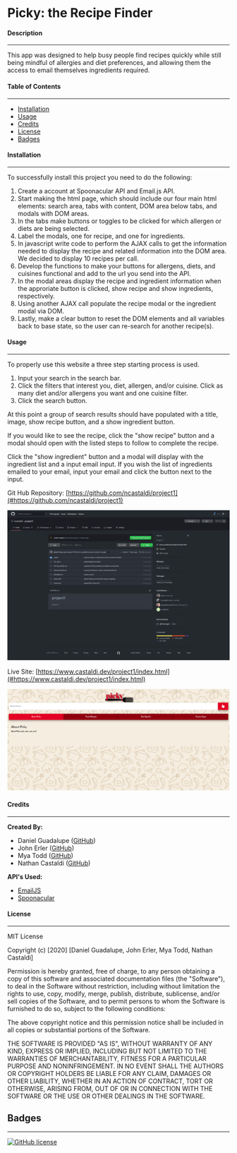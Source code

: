 # Picky: the Recipe Finder

#### Description 
---

This app was designed to help busy people find recipes quickly while still being mindful of allergies and diet preferences, and allowing them the access to email themselves ingredients required.
#### Table of Contents
---

* [Installation](#installation)
* [Usage](#usage)
* [Credits](#credits)
* [License](#license)
* [Badges](#badges)
#### Installation
---
To successfully install this project you need to do the following:

1. Create a account at Spoonacular API and Email.js API.
1. Start making the html page, which should include our four main html elements: search area, tabs with content, DOM area below tabs, and modals with DOM areas.
1. In the tabs make buttons or toggles to be clicked for which allergen or diets are being selected.
1. Label the modals, one for recipe, and one for ingredients.
1. In javascript write code to perform the AJAX calls to get the information needed to display the recipe and related information into the DOM area.  We decided to display 10 recipes per call.
1. Develop the functions to make your buttons for allergens, diets, and cuisines functional and add to the url you send into the API.
1. In the modal areas display the recipe and ingredient information when the approriate button is clicked, show recipe and show ingredients, respectively.
1. Using another AJAX call populate the recipe modal or the ingredient modal via DOM.
1. Lastly, make a clear button to reset the DOM elements and all variables back to base state, so the user can re-search for another recipe(s).

#### Usage
---
To properly use this website a three step starting process is used.

1. Input your search in the search bar.
1. Click the filters that interest you, diet, allergen, and/or cuisine.  Click as many diet and/or allergens you want and one cuisine filter.
1. Click the search button.

At this point a group of search results should have populated with a title, image, show recipe button, and a show ingredient button.

If you would like to see the recipe, click the "show recipe" button and a modal should open with the listed steps to follow to complete the recipe.

Click the "show ingredient" button and a modal will display with the ingredient list and a input email input.  If you wish the list of ingredients emailed to your email, input your email and click the button next to the input.

Git Hub Repository: [https://github.com/ncastaldi/project1](#https://github.com/ncastaldi/project1)

![Repo Screenshot](./assets/images/repo-screenshot.png)

Live Site: [https://www.castaldi.dev/project1/index.html](#https://www.castaldi.dev/project1/index.html)

![Site Screenshot](./assets/images/site-screenshot.png)
#### Credits
---

**Created By:**
* Daniel Guadalupe ([GitHub](https://github.com/danielthomas129))
* John Erler ([GitHub](https://github.com/jerler1))
* Mya Todd ([GitHub](https://github.com/mt428376))
* Nathan Castaldi ([GitHub](https://github.com/ncastaldi))

**API's Used:**
* [EmailJS](#https://www.emailjs.com/)
* [Spoonacular](#https://spoonacular.com/)
#### License
---

MIT License

Copyright (c) [2020] [Daniel Guadalupe, John Erler, Mya Todd, Nathan Castaldi]

Permission is hereby granted, free of charge, to any person obtaining a copy
of this software and associated documentation files (the "Software"), to deal
in the Software without restriction, including without limitation the rights
to use, copy, modify, merge, publish, distribute, sublicense, and/or sell
copies of the Software, and to permit persons to whom the Software is
furnished to do so, subject to the following conditions:

The above copyright notice and this permission notice shall be included in all
copies or substantial portions of the Software.

THE SOFTWARE IS PROVIDED "AS IS", WITHOUT WARRANTY OF ANY KIND, EXPRESS OR
IMPLIED, INCLUDING BUT NOT LIMITED TO THE WARRANTIES OF MERCHANTABILITY,
FITNESS FOR A PARTICULAR PURPOSE AND NONINFRINGEMENT. IN NO EVENT SHALL THE
AUTHORS OR COPYRIGHT HOLDERS BE LIABLE FOR ANY CLAIM, DAMAGES OR OTHER
LIABILITY, WHETHER IN AN ACTION OF CONTRACT, TORT OR OTHERWISE, ARISING FROM,
OUT OF OR IN CONNECTION WITH THE SOFTWARE OR THE USE OR OTHER DEALINGS IN THE
SOFTWARE.
## Badges
---

[![GitHub license](https://img.shields.io/github/license/ncastaldi/project1?style=for-the-badge)](https://github.com/ncastaldi/project1/blob/main/license.txt)
